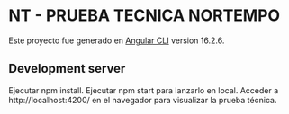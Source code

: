 # NT - PRUEBA TECNICA NORTEMPO

Este proyecto fue generado en [Angular CLI](https://github.com/angular/angular-cli) version 16.2.6.

## Development server

Ejecutar npm install.
Ejecutar npm start para lanzarlo en local.
Acceder a http://localhost:4200/ en el navegador para visualizar la prueba técnica.